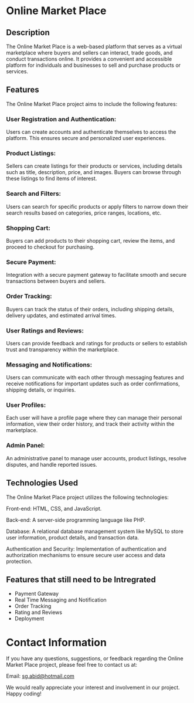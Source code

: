 # Online Market Place

## Description
The Online Market Place is a web-based platform that serves as a virtual marketplace where buyers and sellers can interact, trade goods, and conduct transactions online. It provides a convenient and accessible platform for individuals and businesses to sell and purchase products or services.

## Features
The Online Market Place project aims to include the following features:

### User Registration and Authentication: 
Users can create accounts and authenticate themselves to access the platform. This ensures secure and personalized user experiences.

### Product Listings: 
Sellers can create listings for their products or services, including details such as title, description, price, and images. Buyers can browse through these listings to find items of interest.

### Search and Filters: 
Users can search for specific products or apply filters to narrow down their search results based on categories, price ranges, locations, etc.

### Shopping Cart: 
Buyers can add products to their shopping cart, review the items, and proceed to checkout for purchasing.

### Secure Payment: 
Integration with a secure payment gateway to facilitate smooth and secure transactions between buyers and sellers.

### Order Tracking: 
Buyers can track the status of their orders, including shipping details, delivery updates, and estimated arrival times.

### User Ratings and Reviews: 
Users can provide feedback and ratings for products or sellers to establish trust and transparency within the marketplace.

### Messaging and Notifications: 
Users can communicate with each other through messaging features and receive notifications for important updates such as order confirmations, shipping details, or inquiries.

### User Profiles: 
Each user will have a profile page where they can manage their personal information, view their order history, and track their activity within the marketplace.

### Admin Panel: 
An administrative panel to manage user accounts, product listings, resolve disputes, and handle reported issues.

## Technologies Used
The Online Market Place project utilizes the following technologies:

Front-end: HTML, CSS, and JavaScript.

Back-end: A server-side programming language like PHP.

Database: A relational database management system like MySQL to store user information, product details, and transaction data.

Authentication and Security: Implementation of authentication and authorization mechanisms to ensure secure user access and data protection.


## Features that still need to be Intregrated

<ul>
    <li>Payment Gateway</li>
    <li>Real Time Messaging and Notification</li>
    <li>Order Tracking</li>
    <li>Rating and Reviews</li>
    <li>Deployment</li>
</ul>

# Contact Information
If you have any questions, suggestions, or feedback regarding the Online Market Place project, please feel free to contact us at:

Email: sg.abid@hotmail.com

We would really appreciate your interest and involvement in our project. Happy coding!